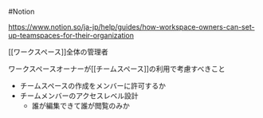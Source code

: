 #Notion

https://www.notion.so/ja-jp/help/guides/how-workspace-owners-can-set-up-teamspaces-for-their-organization

[[ワークスペース]]全体の管理者

ワークスペースオーナーが[[チームスペース]]の利用で考慮すべきこと
- チームスペースの作成をメンバーに許可するか
- チームメンバーのアクセスレベル設計
	- 誰が編集できて誰が閲覧のみか

